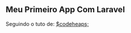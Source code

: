 ## Meu Primeiro App Com Laravel

Seguindo o tuto de: [$codeheaps;](http://www.codeheaps.com/php-programming/creating-blog-using-laravel-4-part-1/)
